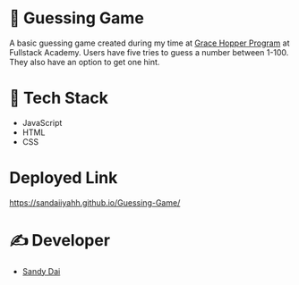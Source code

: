 # 🎲 Guessing Game
A basic guessing game created during my time at [Grace Hopper Program](https://www.gracehopper.com/) at Fullstack Academy. Users have five tries to guess a number between 1-100. They also have an option to get one hint.


# 🔨 Tech Stack
- JavaScript
- HTML
- CSS

# Deployed Link
https://sandaiiyahh.github.io/Guessing-Game/

# ✍️ Developer
- [Sandy Dai](https://github.com/sandaiiyahh)
